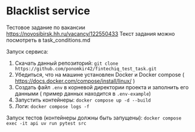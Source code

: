 # Blacklist service

Тестовое задание по вакансии https://novosibirsk.hh.ru/vacancy/122550433
Текст задания можно посмотреть в task_conditions.md

Запуск сервиса:
1. Скачать данный репозиторий: `git clone https://github.com/ponomkir42/fintechiq_test_task.git`
2. Убедиться, что на машине установлен Docker и Docker compose ( https://docs.docker.com/compose/install/linux/ )
3. Создать файл `.env` в корневой директории проекта и заполнить его данными ( пример данных находится в `.env-example`)
4. Запустить контейнеры: `docker compose up -d --build`
5. Логи: `docker compose logs -f`

Запуск тестов (контейнеры должны быть запущены):
`docker compose exec -it api uv run pytest src`
